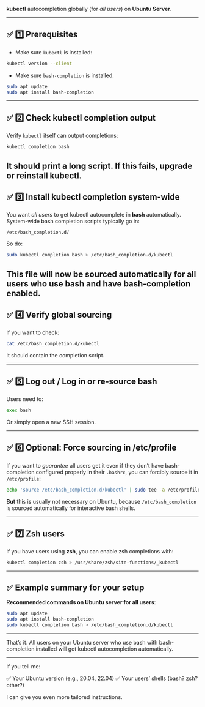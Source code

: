  **kubectl** autocompletion globally (for *all users*) on **Ubuntu Server**.

---
## ✅ 1️⃣ Prerequisites
* Make sure `kubectl` is installed:
```bash
kubectl version --client
```
* Make sure `bash-completion` is installed:
```bash
sudo apt update
sudo apt install bash-completion
```
---
## ✅ 2️⃣ Check kubectl completion output
Verify `kubectl` itself can output completions:
```bash
kubectl completion bash
```
It should print a long script. If this fails, upgrade or reinstall kubectl.
---
## ✅ 3️⃣ Install kubectl completion system-wide
You want *all users* to get kubectl autocomplete in **bash** automatically.
System-wide bash completion scripts typically go in:
```
/etc/bash_completion.d/
```
So do:
```bash
sudo kubectl completion bash > /etc/bash_completion.d/kubectl
```
This file will now be sourced automatically for all users **who use bash and have bash-completion enabled**.
---
## ✅ 4️⃣ Verify global sourcing
If you want to check:
```bash
cat /etc/bash_completion.d/kubectl
```
It should contain the completion script.

---

## ✅ 5️⃣ Log out / Log in or re-source bash

Users need to:

```bash
exec bash
```

Or simply open a new SSH session.

---

## ✅ 6️⃣ Optional: Force sourcing in /etc/profile

If you want to *guarantee* all users get it even if they don’t have bash-completion configured properly in their `.bashrc`, you can forcibly source it in `/etc/profile`:

```bash
echo 'source /etc/bash_completion.d/kubectl' | sudo tee -a /etc/profile
```

**But** this is usually not necessary on Ubuntu, because `/etc/bash_completion` is sourced automatically for interactive bash shells.

---

## ✅ 7️⃣ Zsh users

If you have users using **zsh**, you can enable zsh completions with:

```bash
kubectl completion zsh > /usr/share/zsh/site-functions/_kubectl
```

---

## ✅ Example summary for your setup

**Recommended commands on Ubuntu server for all users**:

```bash
sudo apt update
sudo apt install bash-completion
sudo kubectl completion bash > /etc/bash_completion.d/kubectl
```

---

That’s it. All users on your Ubuntu server who use bash with bash-completion installed will get kubectl autocompletion automatically.

---

If you tell me:

✅ Your Ubuntu version (e.g., 20.04, 22.04)
✅ Your users’ shells (bash? zsh? other?)

I can give you even more tailored instructions.
